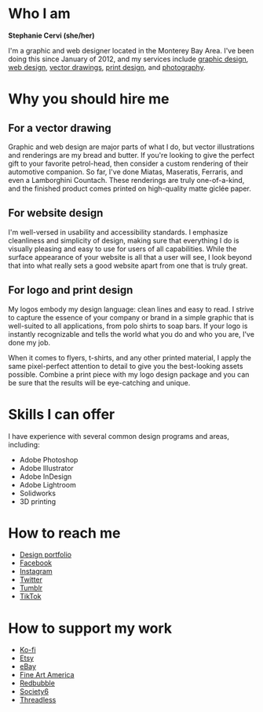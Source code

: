 # Who I am
**Stephanie Cervi (she/her)**

I'm a graphic and web designer located in the Monterey Bay Area. I've been doing this since January of 2012, and my services include [graphic design](https://stephaniecervi.net/graphic-design), [web design](https://stephaniecervi.net/web-design), [vector drawings](https://stephaniecervi.net/vector-renderings), [print design](https://stephaniecervi.net/print-design), and [photography](https://stephaniecervi.net/photography).

# Why you should hire me

## For a vector drawing
Graphic and web design are major parts of what I do, but vector illustrations and renderings are my bread and butter. If you're looking to give the perfect gift to your favorite petrol-head, then consider a custom rendering of their automotive companion. So far, I've done Miatas, Maseratis, Ferraris, and even a Lamborghini Countach. These renderings are truly one-of-a-kind, and the finished product comes printed on high-quality matte giclée paper.

## For website design
I'm well-versed in usability and accessibility standards. I emphasize cleanliness and simplicity of design, making sure that everything I do is visually pleasing and easy to use for users of all capabilities. While the surface appearance of your website is all that a user will see, I look beyond that into what really sets a good website apart from one that is truly great.

## For logo and print design
My logos embody my design language: clean lines and easy to read. I strive to capture the essence of your company or brand in a simple graphic that is well-suited to all applications, from polo shirts to soap bars. If your logo is instantly recognizable and tells the world what you do and who you are, I've done my job.

When it comes to flyers, t-shirts, and any other printed material, I apply the same pixel-perfect attention to detail to give you the best-looking assets possible. Combine a print piece with my logo design package and you can be sure that the results will be eye-catching and unique.

# Skills I can offer
I have experience with several common design programs and areas, including:
- Adobe Photoshop
- Adobe Illustrator
- Adobe InDesign
- Adobe Lightroom
- Solidworks
- 3D printing

# How to reach me
- [Design portfolio](https://www.stephaniecervi.net/)
- [Facebook](https://www.facebook.com/stephaniecervidesign)
- [Instagram](https://www.instagram.com/stephaniecervidesign/)
- [Twitter](https://twitter.com/Stephanie_Cervi)
- [Tumblr](https://stephaniecervidesign.tumblr.com/)
- [TikTok](https://www.tiktok.com/@stephaniecervidesign)

# How to support my work
- [Ko-fi](https://ko-fi.com/X8X6E4D2)
- [Etsy](https://www.etsy.com/shop/StephanieCerviDesign)
- [eBay](https://www.ebay.com/sch/stephaniecervidesign)
- [Fine Art America](https://fineartamerica.com/profiles/1-stephanie-cervi/shop)
- [Redbubble](https://www.redbubble.com/people/StephanieCervi/shop)
- [Society6](https://society6.com/stephaniecervi)
- [Threadless](https://stephaniecervi.threadless.com/)
